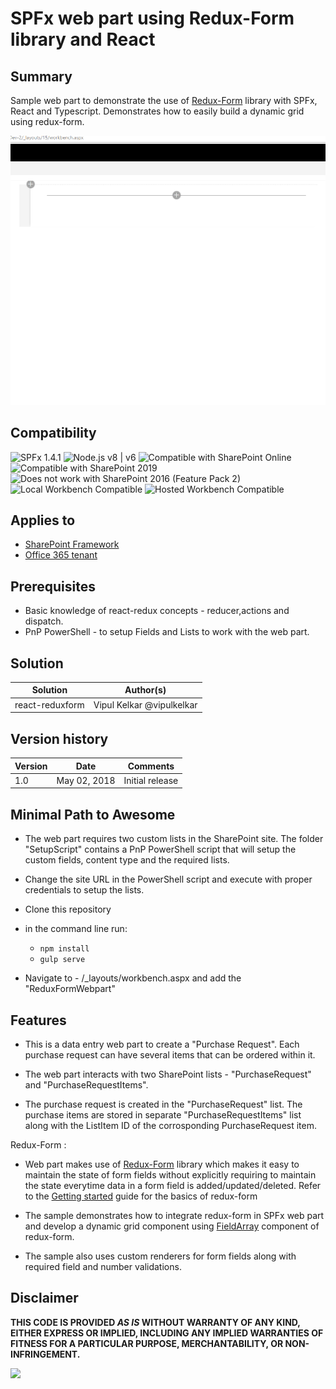 # SPFx web part using Redux-Form library and React

## Summary
Sample web part to demonstrate the use of [Redux-Form](https://github.com/erikras/redux-form) library with SPFx, React and Typescript. Demonstrates how to easily build a dynamic grid using redux-form.



![SPFx redux-form webpart](./assets/ReduxFormWebpart.gif)



## Compatibility

![SPFx 1.4.1](https://img.shields.io/badge/SPFx-1.4.1-green.svg) 
![Node.js v8 | v6](https://img.shields.io/badge/Node.js-v8%20%7C%20v6-green.svg) 
![Compatible with SharePoint Online](https://img.shields.io/badge/SharePoint%20Online-Compatible-green.svg)
![Compatible with SharePoint 2019](https://img.shields.io/badge/SharePoint%20Server%202019-Compatible-green.svg)
![Does not work with SharePoint 2016 (Feature Pack 2)](https://img.shields.io/badge/SharePoint%20Server%202016%20(Feature%20Pack%202)-Incompatible-red.svg "SharePoint Server 2016 Feature Pack 2 requires SPFx 1.1")
![Local Workbench Compatible](https://img.shields.io/badge/Local%20Workbench-Compatible-green.svg)
![Hosted Workbench Compatible](https://img.shields.io/badge/Hosted%20Workbench-Compatible-green.svg)


## Applies to

* [SharePoint Framework](https://docs.microsoft.com/sharepoint/dev/spfx/sharepoint-framework-overview)
* [Office 365 tenant](https://docs.microsoft.com/sharepoint/dev/spfx/set-up-your-development-environment)

## Prerequisites
 
- Basic knowledge of react-redux concepts - reducer,actions and dispatch.
- PnP PowerShell - to setup Fields and Lists to work with the web part.

## Solution

Solution|Author(s)
--------|---------
react-reduxform | Vipul Kelkar  @vipulkelkar

## Version history

Version|Date|Comments
-------|----|--------
1.0|May 02, 2018|Initial release


## Minimal Path to Awesome

- The web part requires two custom lists in the SharePoint site. The folder "SetupScript" contains a PnP PowerShell script that will setup the custom fields, content type and the required lists.

- Change the site URL in the PowerShell script and execute with proper credentials to setup the lists.

- Clone this repository
- in the command line run:
  - `npm install`
  - `gulp serve`

- Navigate to - <Your SP site>/_layouts/workbench.aspx and add the "ReduxFormWebpart"


## Features

- This is a data entry web part to create a "Purchase Request". Each purchase request can have several items that can be ordered within it.

- The web part interacts with two SharePoint lists - "PurchaseRequest" and "PurchaseRequestItems".

- The purchase request is created in the "PurchaseRequest" list. The purchase items are stored in separate "PurchaseRequestItems" list along with the ListItem ID of the corrosponding PurchaseRequest item.


Redux-Form :

- Web part makes use of [Redux-Form](https://github.com/erikras/redux-form) library which makes it easy to maintain the state of form fields without explicitly requiring  to maintain the state everytime data in a form field is added/updated/deleted. 
Refer to the [Getting started](https://redux-form.com/6.4.3/docs/gettingstarted.md/) guide for the basics of redux-form

- The sample demonstrates how to integrate redux-form in SPFx web part and develop a dynamic grid component using [FieldArray](https://redux-form.com/6.4.3/docs/api/fieldarray.md/) component of redux-form.

- The sample also uses custom renderers for form fields along with required field and number validations.


## Disclaimer

**THIS CODE IS PROVIDED *AS IS* WITHOUT WARRANTY OF ANY KIND, EITHER EXPRESS OR IMPLIED, INCLUDING ANY IMPLIED WARRANTIES OF FITNESS FOR A PARTICULAR PURPOSE, MERCHANTABILITY, OR NON-INFRINGEMENT.**


<img src="https://pnptelemetry.azurewebsites.net/sp-dev-fx-webparts/samples/react-reduxform" />
